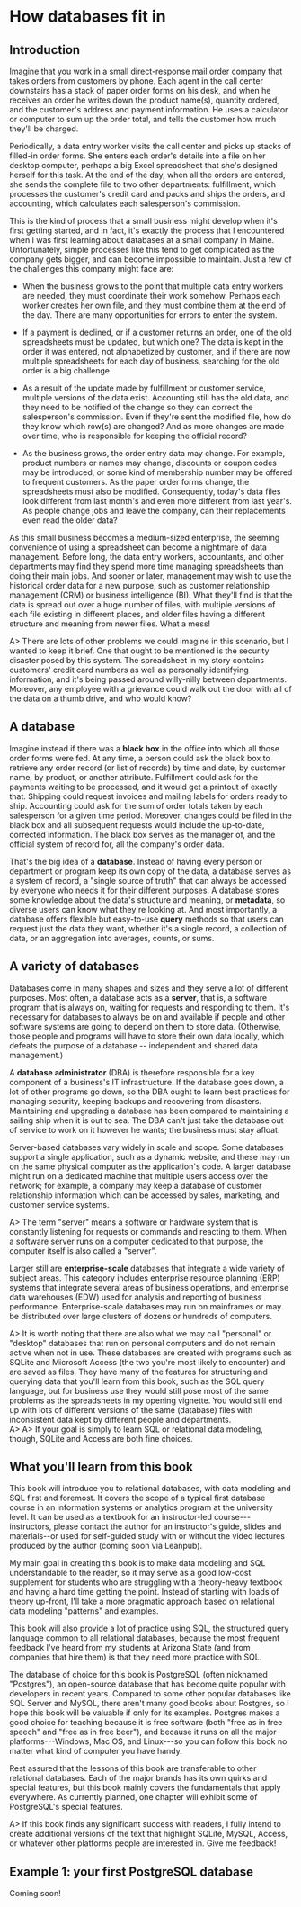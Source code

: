 # How databases fit in

## Introduction

Imagine that you work in a small direct-response mail order company that takes orders from customers by phone.  Each agent in the call center downstairs has a stack of paper order forms on his desk, and when he receives an order he writes down the product name(s), quantity ordered, and the customer's address and payment information.  He uses a calculator or computer to sum up the order total, and tells the customer how much they'll be charged.  

Periodically, a data entry worker visits the call center and picks up stacks of filled-in order forms.  She enters each order's details into a file on her desktop computer, perhaps a big Excel spreadsheet that she's designed herself for this task.  At the end of the day, when all the orders are entered, she sends the complete file to two other departments: fulfillment, which processes the customer's credit card and packs and ships the orders, and accounting, which calculates each salesperson's commission.

This is the kind of process that a small business might develop when it's first getting started, and in fact, it's exactly the process that I encountered when I was first learning about databases at a small company in Maine.  Unfortunately, simple processes like this tend to get complicated as the company gets bigger, and can become impossible to maintain.  Just a few of the challenges this company might face are:

- When the business grows to the point that multiple data entry workers are needed, they must coordinate their work somehow.  Perhaps each worker creates her own file, and they must combine them at the end of the day.  There are many opportunities for errors to enter the system.

- If a payment is declined, or if a customer returns an order, one of the old spreadsheets must be updated, but which one?  The data is kept in the order it was entered, not alphabetized by customer, and if there are now multiple spreadsheets for each day of business, searching for the old order is a big challenge.

- As a result of the update made by fulfillment or customer service, multiple versions of the data exist.  Accounting still has the old data, and they need to be notified of the change so they can correct the salesperson's commission.  Even if they're sent the modified file, how do they know which row(s) are changed?  And as more changes are made over time, who is responsible for keeping the official record?

- As the business grows, the order entry data may change.  For example, product numbers or names may change, discounts or coupon codes may be introduced, or some kind of membership number may be offered to frequent customers.  As the paper order forms change, the spreadsheets must also be modified.  Consequently, today's data files look different from last month's and even more different from last year's.  As people change jobs and leave the company, can their replacements even read the older data?

As this small business becomes a medium-sized enterprise, the seeming convenience of using a spreadsheet can become a nightmare of data management.  Before long, the data entry workers, accountants, and other departments may find they spend more time managing spreadsheets than doing their main jobs.  And sooner or later, management may wish to use the historical order data for a new purpose, such as customer relationship management (CRM) or business intelligence (BI).  What they'll find is that the data is spread out over a huge number of files, with multiple versions of each file existing in different places, and older files having a different structure and meaning from newer files.  What a mess!

A> There are lots of other problems we could imagine in this scenario, but I wanted to keep it brief.  One that ought to be mentioned is the security disaster posed by this system.  The spreadsheet in my story contains customers' credit card numbers as well as personally identifying information, and it's being passed around willy-nilly between departments.  Moreover, any employee with a grievance could walk out the door with all of the data on a thumb drive, and who would know?

## A database

Imagine instead if there was a **black box** in the office into which all those order forms were fed.  At any time, a person could ask the black box to retrieve any order record (or list of records) by time and date, by customer name, by product, or another attribute.  Fulfillment could ask for the payments waiting to be processed, and it would get a printout of exactly that.  Shipping could request invoices and mailing labels for orders ready to ship.  Accounting could ask for the sum of order totals taken by each salesperson for a given time period.  Moreover, changes could be filed in the black box and all subsequent requests would include the up-to-date, corrected information.  The black box serves as the manager of, and the official system of record for, all the company's order data.

That's the big idea of a **database**.  Instead of having every person or department or program keep its own copy of the data, a database serves as a system of record, a "single source of truth" that can always be accessed by everyone who needs it for their different purposes.  A database stores some knowledge about the data's structure and meaning, or **metadata**, so diverse users can know what they're looking at.  And most importantly, a database offers flexible but easy-to-use **query** methods so that users can request just the data they want, whether it's a single record, a collection of data, or an aggregation into averages, counts, or sums.

## A variety of databases

Databases come in many shapes and sizes and they serve a lot of different purposes.  Most often, a database acts as a **server**, that is, a software program that is always on, waiting for requests and responding to them.  It's necessary for databases to always be on and available if people and other software systems are going to depend on them to store data.  (Otherwise, those people and programs will have to store their own data locally, which defeats the purpose of a database -- independent and shared data management.)  

A **database administrator** (DBA) is therefore responsible for a key component of a business's IT infrastructure.  If the database goes down, a lot of other programs go down, so the DBA ought to learn best practices for managing security, keeping backups and recovering from disasters.  Maintaining and upgrading a database has been compared to maintaining a sailing ship when it is out to sea.  The DBA can't just take the database out of service to work on it however he wants; the business must stay afloat.

Server-based databases vary widely in scale and scope.  Some databases support a single application, such as a dynamic website, and these may run on the same physical computer as the application's code.  A larger database might run on a dedicated machine that multiple users access over the network; for example, a company may keep a database of customer relationship information which can be accessed by sales, marketing, and customer service systems.  

A> The term "server" means a software or hardware system that is constantly listening for requests or commands and reacting to them.  When a software server runs on a computer dedicated to that purpose, the computer itself is also called a "server".

Larger still are **enterprise-scale** databases that integrate a wide variety of subject areas.  This category includes enterprise resource planning (ERP) systems that integrate several areas of business operations, and enterprise data warehouses (EDW) used for analysis and reporting of business performance.  Enterprise-scale databases may run on mainframes or may be distributed over large clusters of dozens or hundreds of computers.

A> It is worth noting that there are also what we may call "personal" or "desktop" databases that run on personal computers and do not remain active when not in use.  These databases are created with programs such as SQLite and Microsoft Access (the two you're most likely to encounter) and are saved as files.  They have many of the features for structuring and querying data that you'll learn from this book, such as the SQL query language, but for business use they would still pose most of the same problems as the spreadsheets in my opening vignette.  You would still end up with lots of different versions of the same (database) files with inconsistent data kept by different people and departments.  
A> 
A> If your goal is simply to learn SQL or relational data modeling, though, SQLite and Access are both fine choices.

## What you'll learn from this book

This book will introduce you to relational databases, with data modeling and SQL first and foremost.  It covers the scope of a typical first database course in an information systems or analytics program at the university level.  It can be used as a textbook for an instructor-led course---instructors, please contact the author for an instructor's guide, slides and materials--or used for self-guided study with or without the video lectures produced by the author (coming soon via Leanpub).

My main goal in creating this book is to make data modeling and SQL understandable to the reader, so it may serve as a good low-cost supplement for students who are struggling with a theory-heavy textbook and having a hard time getting the point.  Instead of starting with loads of theory up-front, I'll take a more pragmatic approach based on relational data modeling "patterns" and examples.  

This book will also provide a lot of practice using SQL, the structured query language common to all relational databases, because the most frequent feedback I've heard from my students at Arizona State (and from companies that hire them) is that they need more practice with SQL.

The database of choice for this book is PostgreSQL (often nicknamed "Postgres"), an open-source database that has become quite popular with developers in recent years.  Compared to some other popular databases like SQL Server and MySQL, there aren't many good books about Postgres, so I hope this book will be valuable if only for its examples.  Postgres makes a good choice for teaching because it is free software (both "free as in free speech" and "free as in free beer"), and because it runs on all the major platforms---Windows, Mac OS, and Linux---so you can follow this book no matter what kind of computer you have handy.

Rest assured that the lessons of this book are transferable to other relational databases.  Each of the major brands has its own quirks and special features, but this book mainly covers the fundamentals that apply everywhere.  As currently planned, one chapter will exhibit some of PostgreSQL's special features.

A> If this book finds any significant success with readers, I fully intend to create additional versions of the text that highlight SQLite, MySQL, Access, or whatever other platforms people are interested in.  Give me feedback!

## Example 1: your first PostgreSQL database

Coming soon!
